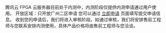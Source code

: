 腾讯云 FPGA 云服务器目前处于内测中，内测阶段仅提供内测申请通过用户使用。
开放区域：只开放广州二区申请
您可以通过 [立即申请](https://cloud.tencent.com/act/apply/fpga) 页面填写提交申请信息。
收到您的申请后，我们将进入审核阶段。如通过审核，我们将安排售前工程师与您联系安排内测使用，具体产品价格将由售前工程师与您洽谈。